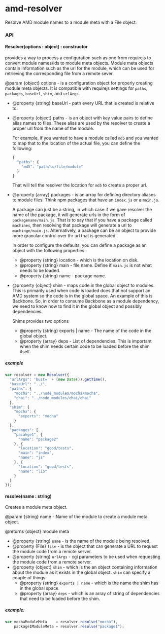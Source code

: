 amd-resolver
===========

Resolve AMD module names to a module meta with a File object.

### API

#### Resolver(options : object) : constructor
provides a way to process a configuration such as one from requirejs to convert module names/ids to module meta objects. Module meta objects contain information such as the url for the module, which can be used for retrieving the corresponding file from a remote sever.

@param {object} options - is a configuration object for properly creating module meta objects.  It is compatible with requirejs settings for `paths`, `packages`, `baseUrl`, `shim`, and `urlArgs`.

- @property {string} baseUrl - path every URL that is created is relative to.

- @property {object} paths - is an object with key value pairs to define alias names to files.  These alias are used by the resolver to create a proper url from the name of the module.

  For example, if you wanted to have a module called `md5` and you wanted to map that to the location of the actual file, you can define the following:

  ``` javascript
  {
    "paths": {
      "md5": "path/to/file/module"
    }
  }
  ```

  That will tell the resolver the location for `md5` to create a proper url.

- @property {array} packages - is an array for defining directory aliases to module files. Think npm packages that have an `index.js` or a `main.js`.

  A package can just be a string, in which case if we gave resolver the name of the package, it will generate urls in the form of `packagename/main.js`. That is to say that if you have a package called `machines`, then resolving that package will generate a url to `machinge/main.js`. Alternatively, a package can be an object to provide more granular control over thr url that is generated.

  In order to configure the defaults, you can define a package as an object with the following properties:

  - @property {string} location - which is the location on disk.
  - @property {string} main - file name. Define if `main.js` is not what needs to be loaded.
  - @property {string} name - package name.


- @property {object} shim - maps code in the global object to modules. This is primarily used when code is loaded does that not support an AMD system so the code is in the global space.  An example of this is Backbone.  So, in order to consume Backbone as a module dependency, we need to know how to find it in the global object and possibly dependencies.

  Shims provides two options
  - @property {string} exports | name - The name of the code in the global object.
  - @property {array} deps - List of dependencies.  This is important when the shim needs certain code to be loaded before the shim itself.


##### example

``` javascript
var resolver = new Resolver({
  "urlArgs": 'bust=' + (new Date()).getTime(),
  "baseUrl": "../",
  "paths": {
    "mocha": "../node_modules/mocha/mocha",
    "chai": "../node_modules/chai/chai"
  },
  "shim": {
    "mocha": {
      "exports": "mocha"
    }
  },
  "packages": [
    "pacakge1", {
      "name": "package2"
    }, {
      "location": "good/tests",
      "main": "index",
      "name": "js"
    }, {
      "location": "good/tests",
      "name": "lib"
    }
  ]
});
```

#### resolve(name : string)

Creates a module meta object.

@param {string} name - Name of the module to create a module meta object.

@returns {object} module meta

  - @property {string} `name` - is the name of the module being resolved.
  - @property {File} `file` - is the object that can generate a URL to request the module code from a remote server.
  - @property {string} `urlArgs` - cgi parameters to be used when requesting the module code from a remote server.
  - @property {object} `shim` - which is the an object containing information about the module as it exists in the global object. `shim` can specify a couple of things.
    - @property {string} `exports | name` - which is the name the shim has in the global space.
    - @property {array} `deps` - which is an array of string of dependencies that need to be loaded before the shim.

##### example:

``` javascript
var mochaModuleMeta    = resolver.resolve("mocha"),
    package1ModuleMeta = resolver.resolve("package1");
```

